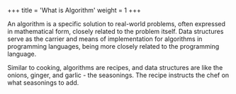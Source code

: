 +++
title = 'What is Algorithm'
weight = 1
+++

An algorithm is a specific solution to real-world problems, often expressed in mathematical form, closely related to the problem itself. Data structures serve as the carrier and means of implementation for algorithms in programming languages, being more closely related to the programming language.

Similar to cooking, algorithms are recipes, and data structures are like the onions, ginger, and garlic - the seasonings. The recipe instructs the chef on what seasonings to add.
